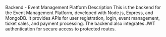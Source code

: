 Backend - Event Management Platform
Description
This is the backend for the Event Management Platform, developed with Node.js, Express, and MongoDB. It provides APIs for user registration, login, event management, ticket sales, and payment processing. The backend also integrates JWT authentication for secure access to protected routes.
